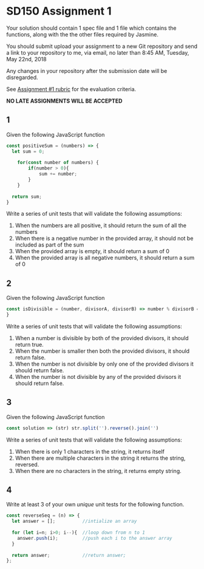 # SD150 Assignment 1

Your solution should contain 1 spec file and 1 file which contains the functions, along with the the other files required by Jasmine.

You should submit upload your assignment to a new Git repository and send a link to your repository to me, via email, no later than 8:45 AM, Tuesday, May 22nd, 2018

Any changes in your repository after the submission date will be disregarded. 

See [Assignment #1 rubric](https://github.com/jniziol/Javascript-Testing/blob/master/SD150%20Assignment%20%231%20-%20Rubric.pdf) for the evaluation criteria.

**NO LATE ASSIGNMENTS WILL BE ACCEPTED**


## 1

Given the following JavaScript function

```javascript
const positiveSum = (numbers) => {
  let sum = 0;
	
	for(const number of numbers) {
		if(number > 0){
			sum += number;
		}
	}
	
  return sum;
}
```

Write a series of unit tests that will validate the following assumptions:

1. When the numbers are all positive, it should return the sum of all the numbers
2. When there is a negative number in the provided array, it should not be included as part of the sum
3. When the provided array is empty, it should return a sum of 0
4. When the provided array is all negative numbers, it should return a sum of 0

## 2

Given the following JavaScript function

```javascript
const isDivisible = (number, divisorA, divisorB) => number % divisorB === 0 && number % divisorA === 0
}
```

Write a series of unit tests that will validate the following assumptions:

1. When a number is divisible by both of the provided divisors, it should return true.
2. When the number is smaller then both the provided divisors, it should return false.
3. When the number is not divisible by only one of the provided divisors it should return false.
4. When the number is not divisible by any of the provided divisors it should return false.

## 3

Given the following JavaScript function

```javascript
const solution => (str) str.split('').reverse().join('')
```

Write a series of unit tests that will validate the following assumptions:

1. When there is only 1 characters in the string, it returns itself
2. When there are multiple characters in the string it returns the string, reversed.
3. When there are no characters in the string, it returns empty string.

## 4

Write at least 3 of your own _unique_ unit tests for the following function.

```javascript
const reverseSeq = (n) => {
  let answer = [];          //intialize an array
  
  for (let i=n; i>0; i--){  //loop down from n to 1
    answer.push(i);         //push each i to the answer array
  }
  
  return answer;            //return answer;
};
```

